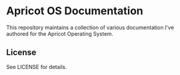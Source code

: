 Apricot OS Documentation
========================

This repository maintains a collection of various documentation I've authored for the Apricot Operating System.



License
-------

See LICENSE for details.
